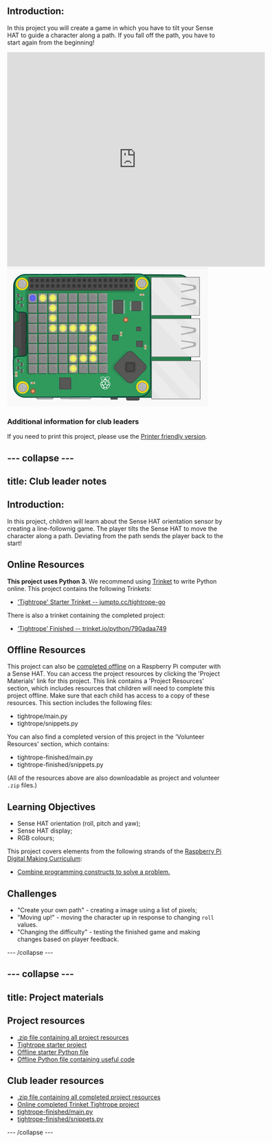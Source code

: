 ## Introduction:

In this project you will create a game in which you have to tilt your Sense HAT to guide a character along a path. If you fall off the path, you have to start again from the beginning! 

<div class="trinket">
<iframe src="https://trinket.io/embed/python/790adaa749?outputOnly=true&start=result" width="600" height="500" frameborder="0" marginwidth="0" marginheight="0" allowfullscreen>
</iframe>
<img src="images/tightrope-final.png">
</div>  

### Additional information for club leaders

If you need to print this project, please use the [Printer friendly version](https://projects.raspberrypi.org/en/projects/tightrope/print).


--- collapse ---
---
title: Club leader notes
---


## Introduction:
In this project, children will learn about the Sense HAT orientation sensor by creating a line-follownig game. The player tilts the Sense HAT to move the character along a path. Deviating from the path sends the player back to the start!

## Online Resources

__This project uses Python 3.__ We recommend using [Trinket](https://trinket.io/) to write Python online. This project contains the following Trinkets:

+ ['Tightrope' Starter Trinket -- jumpto.cc/tightrope-go](http://jumpto.cc/tightrope-go)

There is also a trinket containing the completed project:

+ [‘Tightrope’ Finished -- trinket.io/python/790adaa749](https://trinket.io/python/790adaa749)

## Offline Resources
This project can also be [completed offline](https://www.codeclubprojects.org/en-GB/resources/physical-sense-hat/) on a Raspberry Pi computer with a Sense HAT. You can access the project resources by clicking the 'Project Materials' link for this project. This link contains a 'Project Resources' section, which includes resources that children will need to complete this project offline. Make sure that each child has access to a copy of these resources. This section includes the following files:

+ tightrope/main.py
+ tightrope/snippets.py

You can also find a completed version of this project in the 'Volunteer Resources' section, which contains:

+ tightrope-finished/main.py
+ tightrope-finished/snippets.py

(All of the resources above are also downloadable as project and volunteer `.zip` files.)

## Learning Objectives
+ Sense HAT orientation (roll, pitch and yaw);
+ Sense HAT display;
+ RGB colours;

This project covers elements from the following strands of the [Raspberry Pi Digital Making Curriculum](http://rpf.io/curriculum):

+ [Combine programming constructs to solve a problem.](https://www.raspberrypi.org/curriculum/programming/builder)

## Challenges
+ "Create your own path" - creating a image using a list of pixels;
+ "Moving up!" - moving the character up in response to changing `roll` values.
+ "Changing the difficulty" - testing the finished game and making changes based on player feedback.



--- /collapse ---


--- collapse ---
---
title: Project materials
---
## Project resources
* [.zip file containing all project resources](resources/tightrope-project-resources.zip)
* [Tightrope starter project](http://jumpto.cc/tightrope-go)
* [Offline starter Python file](resources/tightrope-main.py)
* [Offline Python file containing useful code](resources/tightrope-snippets.py)

## Club leader resources
* [.zip file containing all completed project resources](resources/tightrope-volunteer-resources.zip)
* [Online completed Trinket Tightrope project](https://trinket.io/python/790adaa749)
* [tightrope-finished/main.py](resources/tightrope-finished-main.py)
* [tightrope-finished/snippets.py](resources/tightrope-finished-snippets.py)

--- /collapse ---
